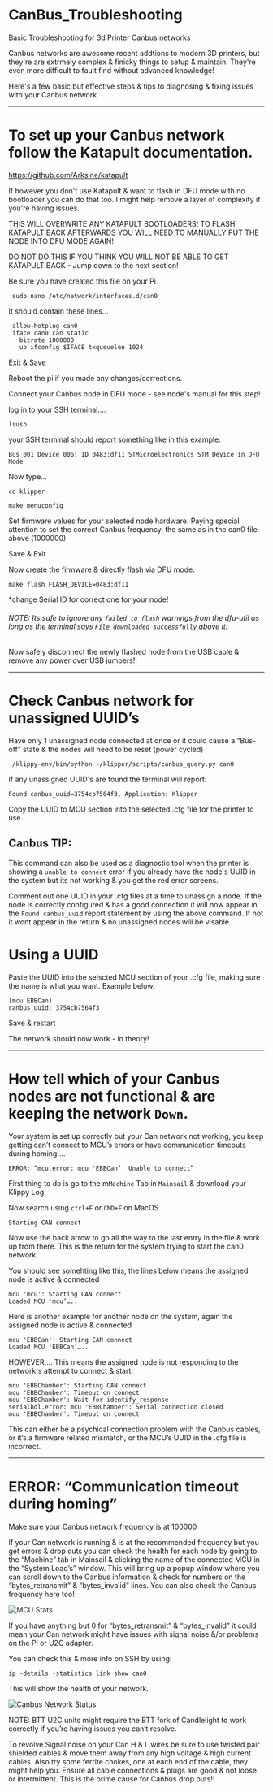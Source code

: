 # CanBus_Troubleshooting
Basic Troubleshooting for 3d Printer Canbus networks

Canbus networks are awesome recent addtions to modern 3D printers, but they're are extrmely complex & finicky things to setup & maintain. They're even more difficult to fault find without advanced knowledge!

Here's a few basic but effective steps & tips to diagnosing & fixing issues with your Canbus network.

************************************************
# To set up your Canbus network follow the Katapult documentation.
https://github.com/Arksine/katapult

If however you don't use Katapult & want to flash in DFU mode with no bootloader you can do that too. I might help remove a layer of complexity if you're having issues. 

THIS WILL OVERWRITE ANY KATAPULT BOOTLOADERS!
TO FLASH KATAPULT BACK AFTERWARDS YOU WILL NEED TO MANUALLY PUT THE NODE INTO DFU MODE AGAIN!

DO NOT DO THIS IF YOU THINK YOU WILL NOT BE ABLE TO GET KATAPULT BACK - Jump down to the next section!


Be sure you have created this file on your Pi
```
 sudo nano /etc/network/interfaces.d/can0
```
It should contain these lines...
```
 allow-hotplug can0
 iface can0 can static
   bitrate 1000000
   up ifconfig $IFACE txqueuelen 1024
```

Exit & Save

Reboot the pi if you made any changes/corrections.



Connect your Canbus node in DFU mode - see node's manual for this step!

log in to your SSH terminal....

```
lsusb
```
your SSH terminal should report something like in this example: 

`Bus 001 Device 006: ID 0483:df11 STMicroelectronics STM Device in DFU Mode`

Now type...
```
cd klipper
```
```
make menuconfig
```
Set firmware values for your selected node hardware. Paying special attention to set the correct Canbus frequency, the same as in the can0 file above (1000000)

Save & Exit

Now create the firmware & directly flash via DFU mode.
```
make flash FLASH_DEVICE=0483:df11
```
*change Serial ID for correct one for your node!

###### NOTE: Its safe to ignore any `failed to flash` warnings from the dfu-util as long as the terminal says `File downloaded successfully` above it.

Now safely disconnect the newly flashed node from the USB cable & remove any power over USB jumpers!!

************************************************

# Check Canbus network for unassigned UUID’s

Have only 1 unassigned node connected at once or it could cause a “Bus-off” state & the nodes will need to be reset (power cycled)
```
~/klippy-env/bin/python ~/klipper/scripts/canbus_query.py can0
```

If any unassigned UUID's are found the terminal will report:

`Found canbus_uuid=3754cb7564f3, Application: Klipper`

Copy the UUID to MCU section into the selected .cfg file for the printer to use.



## Canbus TIP:

This command can also be used as a diagnostic tool when the printer is showing a `unable to connect` error if you already have the node's UUID in the system but its not working & you get the red error screens.

Comment out one UUID in your .cfg files at a time to unassign a node. If the node is correctly configured & has a good connection it will now appear in the `Found canbus_uuid` report statement by using the above command. If not it wont appear in the return & no unassigned nodes will be visable.

# Using a UUID

Paste the UUID into the selscted MCU section of your .cfg file, making sure the name is what you want. Example below.
```
[mcu EBBCan]
canbus_uuid: 3754cb7564f3
```
Save & restart

The network should now work - in theory!

************************************************

# How tell which of your Canbus nodes are not functional & are keeping the network `Down`.


Your system is set up correctly but your Can network not working, you keep getting can’t connect to MCU’s errors or have communication timeouts during homing….

`ERROR: “mcu.error: mcu 'EBBCan’: Unable to connect”`

First thing to do is go to the m`Machine` Tab in `Mainsail` & download your Klippy Log

Now search using `ctrl+F` or `CMD+F` on MacOS 
```
Starting CAN connect
```
Now use the back arrow to go all the way to the last entry in the file & work up from there. This is the return for the system trying to start the can0 network.

You should see somehting like this, the lines below means the assigned node is active & connected
```
mcu 'mcu': Starting CAN connect
Loaded MCU 'mcu’…..
```
Here is another example for another node on the system, again the assigned node is active & connected
```
mcu 'EBBCan': Starting CAN connect
Loaded MCU 'EBBCan’…..
```
HOWEVER….
This means the assigned node is not responding to the network's attempt to connect & start.
```
mcu 'EBBChamber': Starting CAN connect
mcu 'EBBChamber': Timeout on connect
mcu 'EBBChamber': Wait for identify_response
serialhdl.error: mcu 'EBBChamber': Serial connection closed
mcu 'EBBChamber': Timeout on connect
```
This can either be a psychical connection problem with the Canbus cables, or it’s a firmware related mismatch, or the MCU’s UUID in the .cfg file is incorrect.
************************************************

# ERROR: “Communication timeout during homing”

Make sure your Canbus network frequency is at 100000

If your Can network is running & is at the recommended frequency but you get errors & drop outs you can check the health for each node by going to the “Machine” tab in Mainsail & clicking the name of the connected MCU in the “System Load’s” window. This will bring up a popup window where you can scroll down to the Canbus information & check for numbers on the “bytes_retransmit” &  “bytes_invalid” lines. You can also check the Canbus frequency here too!


![MCU Stats](https://github.com/user-attachments/assets/638763c7-316d-42c7-8f31-0be74cf933af)



If you have anything but 0 for “bytes_retransmit” &  “bytes_invalid” it could mean your Can network might have issues with signal noise &/or problems on the Pi or U2C adapter.

You can check this & more info on SSH by using:
```
ip -details -statistics link show can0
```
This will show the health of your network.


![Canbus Network Status](https://github.com/user-attachments/assets/8db5ff1a-7760-4518-b93d-a1d419670b4f)



NOTE: BTT U2C units might require the BTT fork of Candlelight to work correctly if you’re having issues you can’t resolve. 

To revolve Signal noise on your Can H & L wires be sure to use twisted pair shielded cables & move them away from any high voltage & high current cables. Also try some ferrite chokes, one at each end of the cable, they might help you. 
Ensure all cable connections & plugs are good & not loose or intermittent. This is the prime cause for Canbus drop outs!!


